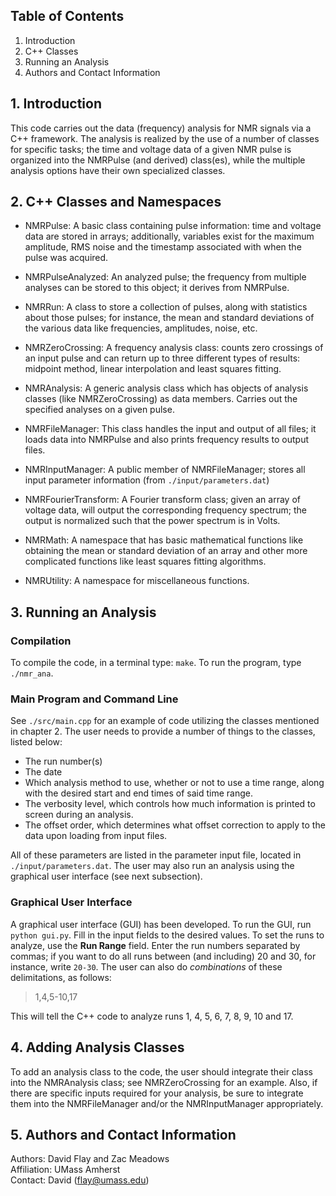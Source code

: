 ## Table of Contents 

   1. Introduction 
   2. C++ Classes 
   3. Running an Analysis 
   4. Authors and Contact Information  

## 1. Introduction

   This code carries out the data (frequency) analysis for NMR signals via a C++ framework. 
   The analysis is realized by the use of a number of classes for specific tasks; the time 
   and voltage data of a given NMR pulse is organized into the NMRPulse (and derived) class(es), 
   while the multiple analysis options have their own specialized classes. 

## 2. C++ Classes and Namespaces 

   - NMRPulse:            A basic class containing pulse information: time and voltage data are stored 
                          in arrays; additionally, variables exist for the maximum amplitude, RMS noise and 
                          the timestamp associated with when the pulse was acquired.  

   - NMRPulseAnalyzed:    An analyzed pulse; the frequency from multiple analyses can be stored to this object; it 
                          derives from NMRPulse.  

   - NMRRun:              A class to store a collection of pulses, along with statistics about those pulses;
                          for instance, the mean and standard deviations of the various data like frequencies, 
                          amplitudes, noise, etc. 

   - NMRZeroCrossing:     A frequency analysis class: counts zero crossings of an input pulse and can return 
                          up to three different types of results: midpoint method, linear interpolation and least squares fitting.  

   - NMRAnalysis:         A generic analysis class which has objects of analysis classes (like NMRZeroCrossing) as data members.
                          Carries out the specified analyses on a given pulse.     

   - NMRFileManager:      This class handles the input and output of all files; it loads data into NMRPulse and also prints 
                          frequency results to output files.

   - NMRInputManager:     A public member of NMRFileManager; stores all input parameter information (from `./input/parameters.dat`) 
 
   - NMRFourierTransform: A Fourier transform class; given an array of voltage data, will output the corresponding frequency
                          spectrum; the output is normalized such that the power spectrum is in Volts.  

   - NMRMath:             A namespace that has basic mathematical functions like obtaining the mean or standard deviation 
                          of an array and other more complicated functions like least squares fitting algorithms. 

   - NMRUtility:          A namespace for miscellaneous functions. 

## 3. Running an Analysis  

### Compilation 

   To compile the code, in a terminal type: `make`.  To run the program, type `./nmr_ana`.

### Main Program and Command Line  

   See `./src/main.cpp` for an example of code utilizing the classes mentioned in chapter 2. The user needs to provide a 
   number of things to the classes, listed below:

   - The run number(s) 
   - The date  
   - Which analysis method to use, whether or not to use a time range, along with the desired start and end times of 
     said time range. 
   - The verbosity level, which controls how much information is printed to screen during an analysis. 
   - The offset order, which determines what offset correction to apply to the data upon loading from input files. 

   All of these parameters are listed in the parameter input file, located in `./input/parameters.dat`. 
   The user may also run an analysis using the graphical user interface (see next subsection).  

### Graphical User Interface

   A graphical user interface (GUI) has been developed.  To run the GUI, run `python gui.py`.  Fill in the input fields
   to the desired values.  To set the runs to analyze, use the **Run Range** field.  Enter the run numbers separated by 
   commas; if you want to do all runs between (and including) 20 and 30, for instance, write `20-30`.  The user can
   also do *combinations* of these delimitations, as follows: 

   > 1,4,5-10,17

   This will tell the C++ code to analyze runs 1, 4, 5, 6, 7, 8, 9, 10 and 17.     

## 4. Adding Analysis Classes 

   To add an analysis class to the code, the user should integrate their class into the NMRAnalysis class;
   see NMRZeroCrossing for an example.  Also, if there are specific inputs required for your analysis, 
   be sure to integrate them into the NMRFileManager and/or the NMRInputManager appropriately.   

## 5. Authors and Contact Information 

   Authors:     David Flay and Zac Meadows  
   Affiliation: UMass Amherst   
   Contact:     David (flay@umass.edu) 

